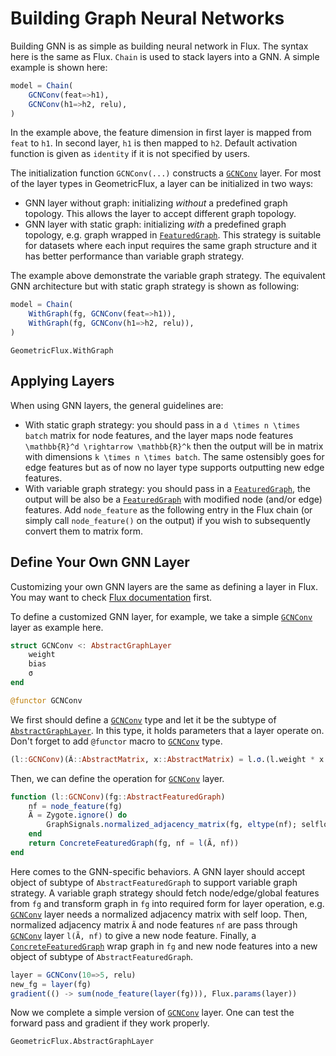 # Building Graph Neural Networks

Building GNN is as simple as building neural network in Flux. The syntax here is the same as Flux. `Chain` is used to stack layers into a GNN. A simple example is shown here:

```julia
model = Chain(
    GCNConv(feat=>h1),
    GCNConv(h1=>h2, relu),
)
```

In the example above, the feature dimension in first layer is mapped from `feat` to `h1`. In second layer, `h1` is then mapped to `h2`. Default activation function is given as `identity` if it is not specified by users.

The initialization function `GCNConv(...)` constructs a [`GCNConv`](@ref) layer. For most of the layer types in GeometricFlux, a layer can be initialized in two ways:

* GNN layer without graph: initializing *without* a predefined graph topology. This allows the layer to accept different graph topology.
* GNN layer with static graph: initializing *with* a predefined graph topology, e.g. graph wrapped in [`FeaturedGraph`](@ref). This strategy is suitable for datasets where each input requires the same graph structure and it has better performance than variable graph strategy.

The example above demonstrate the variable graph strategy. The equivalent GNN architecture but with static graph strategy is shown as following:

```julia
model = Chain(
    WithGraph(fg, GCNConv(feat=>h1)),
    WithGraph(fg, GCNConv(h1=>h2, relu)),
)
```

```@docs
GeometricFlux.WithGraph
```

## Applying Layers

When using GNN layers, the general guidelines are:

* With static graph strategy: you should pass in a ``d \times n \times batch`` matrix for node features, and the layer maps node features ``\mathbb{R}^d \rightarrow \mathbb{R}^k`` then the output will be in matrix with dimensions ``k \times n \times batch``. The same ostensibly goes for edge features but as of now no layer type supports outputting new edge features.
* With variable graph strategy: you should pass in a [`FeaturedGraph`](@ref), the output will be also be a [`FeaturedGraph`](@ref) with modified node (and/or edge) features. Add `node_feature` as the following entry in the Flux chain (or simply call `node_feature()` on the output) if you wish to subsequently convert them to matrix form.

## Define Your Own GNN Layer

Customizing your own GNN layers are the same as defining a layer in Flux. You may want to check [Flux documentation](https://fluxml.ai/Flux.jl/stable/models/basics/#Building-Layers-1) first.

To define a customized GNN layer, for example, we take a simple [`GCNConv`](@ref) layer as example here.

```julia
struct GCNConv <: AbstractGraphLayer
    weight
    bias
    σ
end

@functor GCNConv
```

We first should define a [`GCNConv`](@ref) type and let it be the subtype of [`AbstractGraphLayer`](@ref). In this type, it holds parameters that a layer operate on. Don't forget to add `@functor` macro to [`GCNConv`](@ref) type.

```julia
(l::GCNConv)(Ã::AbstractMatrix, x::AbstractMatrix) = l.σ.(l.weight * x * Ã .+ l.bias)
```

Then, we can define the operation for [`GCNConv`](@ref) layer.

```julia
function (l::GCNConv)(fg::AbstractFeaturedGraph)
    nf = node_feature(fg)
    Ã = Zygote.ignore() do
        GraphSignals.normalized_adjacency_matrix(fg, eltype(nf); selfloop=true)
    end
    return ConcreteFeaturedGraph(fg, nf = l(Ã, nf))
end
```

Here comes to the GNN-specific behaviors. A GNN layer should accept object of subtype of `AbstractFeaturedGraph` to support variable graph strategy. A variable graph strategy should fetch node/edge/global features from `fg` and transform graph in `fg` into required form for layer operation, e.g. [`GCNConv`](@ref) layer needs a normalized adjacency matrix with self loop. Then, normalized adjacency matrix `Ã` and node features `nf` are pass through [`GCNConv`](@ref) layer `l(Ã, nf)` to give a new node feature. Finally, a [`ConcreteFeaturedGraph`](@ref) wrap graph in `fg` and new node features into a new object of subtype of `AbstractFeaturedGraph`.

```julia
layer = GCNConv(10=>5, relu)
new_fg = layer(fg)
gradient(() -> sum(node_feature(layer(fg))), Flux.params(layer))
```

Now we complete a simple version of [`GCNConv`](@ref) layer. One can test the forward pass and gradient if they work properly.

```@docs
GeometricFlux.AbstractGraphLayer
```
